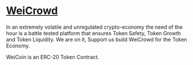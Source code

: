 # [WeiCrowd](https://www.weicrowd.com/)
In an extremely volatile and unregulated crypto-economy the need of the hour is a battle tested platform that ensures Token Safety, Token Growth and Token Liquidity. We are on it, Support us build WeiCrowd for the Token Economy.

WeiCoin is an ERC-20 Token Contract.
